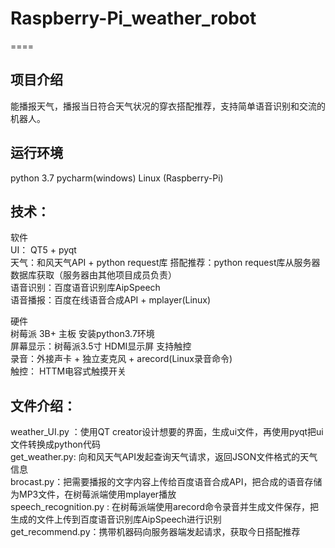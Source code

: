# Raspberry-Pi_weather_robot
====

项目介绍
----
能播报天气，播报当日符合天气状况的穿衣搭配推荐，支持简单语音识别和交流的机器人。

运行环境
---
python 3.7 
pycharm(windows)
Linux (Raspberry-Pi)

技术：
----
软件  
UI： QT5 + pyqt  
天气：和风天气API  + python request库
搭配推荐：python request库从服务器数据库获取（服务器由其他项目成员负责）  
语音识别：百度语音识别库AipSpeech  
语音播报：百度在线语音合成API + mplayer(Linux)  


硬件  
树莓派 3B+ 主板  安装python3.7环境  
屏幕显示：树莓派3.5寸 HDMI显示屏 支持触控  
录音：外接声卡 + 独立麦克风 + arecord(Linux录音命令)  
触控： HTTM电容式触摸开关  


文件介绍：
----
weather_UI.py ：使用QT creator设计想要的界面，生成ui文件，再使用pyqt把ui文件转换成python代码  
get_weather.py: 向和风天气API发起查询天气请求，返回JSON文件格式的天气信息  
brocast.py：把需要播报的文字内容上传给百度语音合成API，把合成的语音存储为MP3文件，在树莓派端使用mplayer播放  
speech_recognition.py : 在树莓派端使用arecord命令录音并生成文件保存，把生成的文件上传到百度语音识别库AipSpeech进行识别  
get_recommend.py：携带机器码向服务器端发起请求，获取今日搭配推荐





